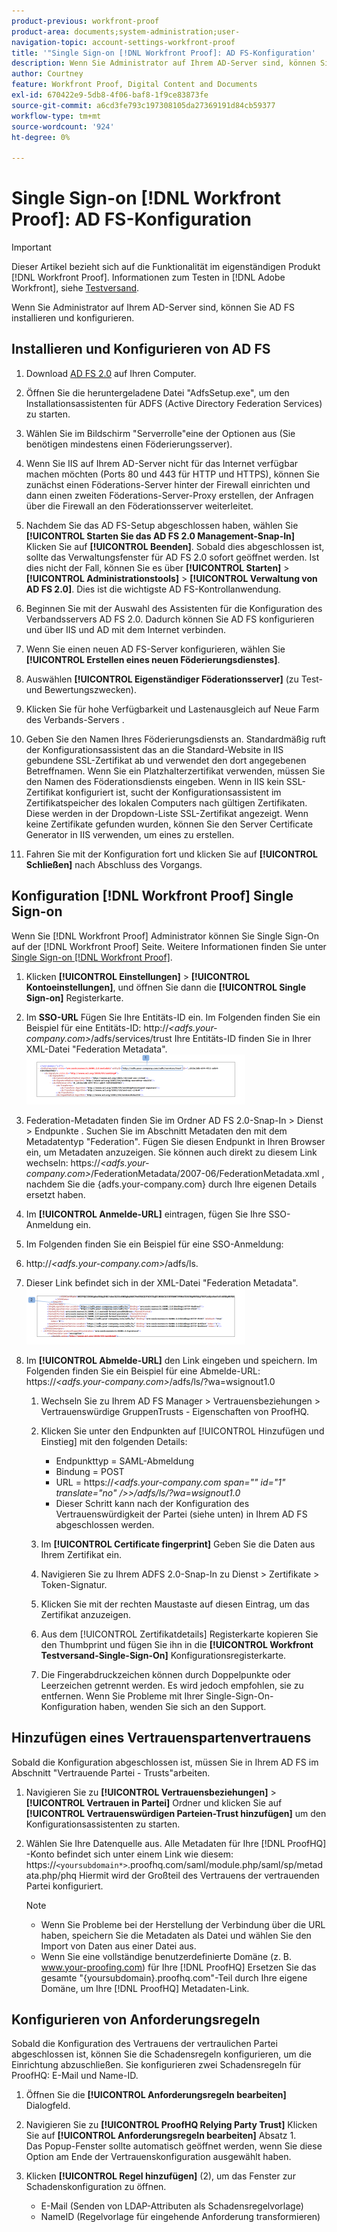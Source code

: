 ```yaml
---
product-previous: workfront-proof
product-area: documents;system-administration;user-
navigation-topic: account-settings-workfront-proof
title: '"Single Sign-on [!DNL Workfront Proof]: AD FS-Konfiguration'
description: Wenn Sie Administrator auf Ihrem AD-Server sind, können Sie AD FS installieren und konfigurieren.
author: Courtney
feature: Workfront Proof, Digital Content and Documents
exl-id: 670422e9-5db8-4f06-baf8-1f9ce83873fe
source-git-commit: a6cd3fe793c197308105da27369191d84cb59377
workflow-type: tm+mt
source-wordcount: '924'
ht-degree: 0%

---
```


# Single Sign-on [!DNL Workfront Proof]: AD FS-Konfiguration

>[!IMPORTANT]
>
>Dieser Artikel bezieht sich auf die Funktionalität im eigenständigen Produkt [!DNL Workfront Proof]. Informationen zum Testen in [!DNL Adobe Workfront], siehe [Testversand](../../../review-and-approve-work/proofing/proofing.md).

Wenn Sie Administrator auf Ihrem AD-Server sind, können Sie AD FS installieren und konfigurieren.

## Installieren und Konfigurieren von AD FS

1. Download [AD FS 2.0](http://www.microsoft.com/en-us/download/details.aspx?id=10909) auf Ihren Computer.
1. Öffnen Sie die heruntergeladene Datei &quot;AdfsSetup.exe&quot;, um den Installationsassistenten für ADFS (Active Directory Federation Services) zu starten.
1. Wählen Sie im Bildschirm &quot;Serverrolle&quot;eine der Optionen aus (Sie benötigen mindestens einen Föderierungsserver).
1. Wenn Sie IIS auf Ihrem AD-Server nicht für das Internet verfügbar machen möchten (Ports 80 und 443 für HTTP und HTTPS), können Sie zunächst einen Föderations-Server hinter der Firewall einrichten und dann einen zweiten Föderations-Server-Proxy erstellen, der Anfragen über die Firewall an den Föderationsserver weiterleitet.
1. Nachdem Sie das AD FS-Setup abgeschlossen haben, wählen Sie **[!UICONTROL Starten Sie das AD FS 2.0 Management-Snap-In]** Klicken Sie auf **[!UICONTROL Beenden]**. Sobald dies abgeschlossen ist, sollte das Verwaltungsfenster für AD FS 2.0 sofort geöffnet werden. Ist dies nicht der Fall, können Sie es über **[!UICONTROL Starten]** > **[!UICONTROL Administrationstools]** > **[!UICONTROL Verwaltung von AD FS 2.0]**. Dies ist die wichtigste AD FS-Kontrollanwendung.

1. Beginnen Sie mit der Auswahl des Assistenten für die Konfiguration des Verbandsservers AD FS 2.0.
Dadurch können Sie AD FS konfigurieren und über IIS und AD mit dem Internet verbinden.
1. Wenn Sie einen neuen AD FS-Server konfigurieren, wählen Sie **[!UICONTROL Erstellen eines neuen Föderierungsdienstes]**.
1. Auswählen **[!UICONTROL Eigenständiger Föderationsserver]** (zu Test- und Bewertungszwecken).

1. Klicken Sie für hohe Verfügbarkeit und Lastenausgleich auf Neue Farm des Verbands-Servers .
1. Geben Sie den Namen Ihres Föderierungsdiensts an.
Standardmäßig ruft der Konfigurationsassistent das an die Standard-Website in IIS gebundene SSL-Zertifikat ab und verwendet den dort angegebenen Betreffnamen. Wenn Sie ein Platzhalterzertifikat verwenden, müssen Sie den Namen des Föderationsdiensts eingeben.
Wenn in IIS kein SSL-Zertifikat konfiguriert ist, sucht der Konfigurationsassistent im Zertifikatspeicher des lokalen Computers nach gültigen Zertifikaten. Diese werden in der Dropdown-Liste SSL-Zertifikat angezeigt. Wenn keine Zertifikate gefunden wurden, können Sie den Server Certificate Generator in IIS verwenden, um eines zu erstellen.

1. Fahren Sie mit der Konfiguration fort und klicken Sie auf **[!UICONTROL Schließen]** nach Abschluss des Vorgangs.

## Konfiguration [!DNL Workfront Proof] Single Sign-on

Wenn Sie [!DNL Workfront Proof] Administrator können Sie Single Sign-On auf der [!DNL Workfront Proof] Seite. Weitere Informationen finden Sie unter [Single Sign-on [!DNL Workfront Proof]](../../../workfront-proof/wp-acct-admin/managing-security/single-sign-on-overview.md).

1. Klicken **[!UICONTROL Einstellungen]** > **[!UICONTROL Kontoeinstellungen]**, und öffnen Sie dann die **[!UICONTROL Single Sign-on]** Registerkarte.

1. Im **SSO-URL** Fügen Sie Ihre Entitäts-ID ein.
Im Folgenden finden Sie ein Beispiel für eine Entitäts-ID: http://*&lt;adfs.your-company.com>*/adfs/services/trust Ihre Entitäts-ID finden Sie in Ihrer XML-Datei &quot;Federation Metadata&quot;.
   ![ProofHQ_configuration_02.png](assets/proofhq-configuration-02-350x80.png)

1. Federation-Metadaten finden Sie im Ordner AD FS 2.0-Snap-In > Dienst > Endpunkte . Suchen Sie im Abschnitt Metadaten den mit dem Metadatentyp &quot;Federation&quot;. Fügen Sie diesen Endpunkt in Ihren Browser ein, um Metadaten anzuzeigen. Sie können auch direkt zu diesem Link wechseln: https://*&lt;adfs.your-company.com>*/FederationMetadata/2007-06/FederationMetadata.xml , nachdem Sie die {adfs.your-company.com} durch Ihre eigenen Details ersetzt haben.
1. Im **[!UICONTROL Anmelde-URL]** eintragen, fügen Sie Ihre SSO-Anmeldung ein.
1. Im Folgenden finden Sie ein Beispiel für eine SSO-Anmeldung:
1. http://*&lt;adfs.your-company.com>*/adfs/ls.
1. Dieser Link befindet sich in der XML-Datei &quot;Federation Metadata&quot;.
   ![ProofHQ_configuration_03.png](assets/proofhq-configuration-03-350x90.png)

1. Im **[!UICONTROL Abmelde-URL]** den Link eingeben und speichern.
Im Folgenden finden Sie ein Beispiel für eine Abmelde-URL: https://*&lt;adfs.your-company.com>*/adfs/ls/?wa=wsignout1.0

   1. Wechseln Sie zu Ihrem AD FS Manager > Vertrauensbeziehungen > Vertrauenswürdige GruppenTrusts - Eigenschaften von ProofHQ.
   1. Klicken Sie unter den Endpunkten auf [!UICONTROL Hinzufügen und Einstieg] mit den folgenden Details:

      * Endpunkttyp = SAML-Abmeldung
      * Bindung = POST
      * URL = https://*&lt;adfs.your-company.com span=&quot;&quot; id=&quot;1&quot; translate=&quot;no&quot; />>/adfs/ls/?wa=wsignout1.0*
      * Dieser Schritt kann nach der Konfiguration des Vertrauenswürdigkeit der Partei (siehe unten) in Ihrem AD FS abgeschlossen werden.
   1. Im **[!UICONTROL Certificate fingerprint]** Geben Sie die Daten aus Ihrem Zertifikat ein.
   1. Navigieren Sie zu Ihrem ADFS 2.0-Snap-In zu Dienst > Zertifikate > Token-Signatur.
   1. Klicken Sie mit der rechten Maustaste auf diesen Eintrag, um das Zertifikat anzuzeigen.
   1. Aus dem [!UICONTROL Zertifikatdetails] Registerkarte kopieren Sie den Thumbprint und fügen Sie ihn in die **[!UICONTROL Workfront Testversand-Single-Sign-On]** Konfigurationsregisterkarte.

   1. Die Fingerabdruckzeichen können durch Doppelpunkte oder Leerzeichen getrennt werden. Es wird jedoch empfohlen, sie zu entfernen. Wenn Sie Probleme mit Ihrer Single-Sign-On-Konfiguration haben, wenden Sie sich an den Support.


## Hinzufügen eines Vertrauenspartenvertrauens

Sobald die Konfiguration abgeschlossen ist, müssen Sie in Ihrem AD FS im Abschnitt &quot;Vertrauende Partei - Trusts&quot;arbeiten.

1. Navigieren Sie zu **[!UICONTROL Vertrauensbeziehungen]** > **[!UICONTROL Vertrauen in Partei]** Ordner und klicken Sie auf **[!UICONTROL Vertrauenswürdigen Parteien-Trust hinzufügen]** um den Konfigurationsassistenten zu starten.

1. Wählen Sie Ihre Datenquelle aus.
Alle Metadaten für Ihre [!DNL ProofHQ] -Konto befindet sich unter einem Link wie diesem: https://`<yoursubdomain*>`.proofhq.com/saml/module.php/saml/sp/metadata.php/phq Hiermit wird der Großteil des Vertrauens der vertrauenden Partei konfiguriert.

   >[!NOTE]
   >
   >* Wenn Sie Probleme bei der Herstellung der Verbindung über die URL haben, speichern Sie die Metadaten als Datei und wählen Sie den Import von Daten aus einer Datei aus.
   >* Wenn Sie eine vollständige benutzerdefinierte Domäne (z. B. www.your-proofing.com) für Ihre [!DNL ProofHQ] Ersetzen Sie das gesamte &quot;{yoursubdomain}.proofhq.com&quot;-Teil durch Ihre eigene Domäne, um Ihre [!DNL ProofHQ] Metadaten-Link.



## Konfigurieren von Anforderungsregeln

Sobald die Konfiguration des Vertrauens der vertraulichen Partei abgeschlossen ist, können Sie die Schadensregeln konfigurieren, um die Einrichtung abzuschließen. Sie konfigurieren zwei Schadensregeln für ProofHQ: E-Mail und Name-ID.

1. Öffnen Sie die **[!UICONTROL Anforderungsregeln bearbeiten]** Dialogfeld.
1. Navigieren Sie zu **[!UICONTROL ProofHQ Relying Party Trust]** Klicken Sie auf **[!UICONTROL Anforderungsregeln bearbeiten]** Absatz 1.\
   Das Popup-Fenster sollte automatisch geöffnet werden, wenn Sie diese Option am Ende der Vertrauenskonfiguration ausgewählt haben.

1. Klicken **[!UICONTROL Regel hinzufügen]** (2), um das Fenster zur Schadenskonfiguration zu öffnen.

   * E-Mail (Senden von LDAP-Attributen als Schadensregelvorlage)
   * NameID (Regelvorlage für eingehende Anforderung transformieren)
